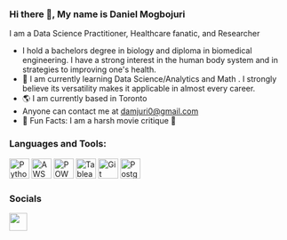 ### Hi there 👋, My name is Daniel Mogbojuri

I am a Data Science Practitioner, Healthcare fanatic, and Researcher

- I hold a bachelors degree in biology and diploma in biomedical engineering. I have a strong interest in the human body system and in strategies to improving one's health.
- 🌱 I am currently learning Data Science/Analytics and Math . I strongly believe its versatility makes it applicable in almost every career.
- :earth_americas: I am currently based in Toronto
- Anyone can contact me at damjuri0@gmail.com
- :speech_balloon: Fun Facts:  I am a harsh movie critique :triumph:


### Languages and Tools:

<p align="left">

<a href="https://www.python.org/" target="_blank" rel="noreferrer"><img src="https://raw.githubusercontent.com/danielcranney/readme-generator/main/public/icons/skills/python-colored.svg" width="36" height="36" alt="Python" /></a>
<a href="https://cdnlogo.com/logo/microsoft-excel_38655.html" target="_blank" rel="noreferrer"><img src="https://cdn.cdnlogo.com/logos/m/96/microsoft-excel.png" width="36" height="36" alt="AWS" /></a>
<a href="https://powerbi.microsoft.com/en-au/" target="_blank" rel="noreferrer"><img src="https://www.vectorlogo.zone/logos/microsoft_powerbi/microsoft_powerbi-icon.svg" width="36" height="36" alt="POWER-BI" /></a>
<a href="https://www.tableau.com/" target="_blank" rel="noreferrer"><img src="https://cdn.cdnlogo.com/logos/t/73/tableau-software.svg" width="36" height="36" alt="Tableau" /></a>
<a href="https://git-scm.com/" target="_blank" rel="noreferrer"><img src="https://www.vectorlogo.zone/logos/git-scm/git-scm-icon.svg" width="36" height="36" alt="Git" /></a>
<a href="https://www.postgresql.org/" target="_blank" rel="noreferrer"><img src="https://raw.githubusercontent.com/danielcranney/readme-generator/main/public/icons/skills/postgresql-colored.svg" width="36" height="36" alt="PostgreSQL" /></a>

</p>

### Socials

<p align="left"> 
<a href="https://www.linkedin.com/in/daniel-mogbojuri-a3351a118/" target="_blank" rel="noreferrer"><img src="https://raw.githubusercontent.com/danielcranney/readme-generator/main/public/icons/socials/linkedin.svg" width="32" height="32" /></a></p>


<!--
**Daniel-Juri/Daniel-Juri** is a ✨ _special_ ✨ repository because its `README.md` (this file) appears on your GitHub profile.

Here are some ideas to get you started:

- 🔭 I’m currently working on ...
- 🌱 I’m currently learning ...
- 👯 I’m looking to collaborate on ...
- 🤔 I’m looking for help with ...
- 💬 Ask me about ...
- 📫 How to reach me: ...
- 😄 Pronouns: ...
- ⚡ Fun fact: ...
-->


